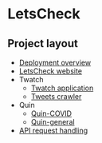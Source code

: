 # LetsCheck
## Project layout
- [Deployment overview](deployment-overview.md)
- [LetsCheck website](letscheck-website.md)
- Twatch
    - [Twatch application](twatch.md)
    - [Tweets crawler](twatch-crawler.md)
- Quin
    - [Quin-COVID](quin-covid.md)
    - [Quin-general](quin-general.md)
- [API request handling](api-request-handling.md)
